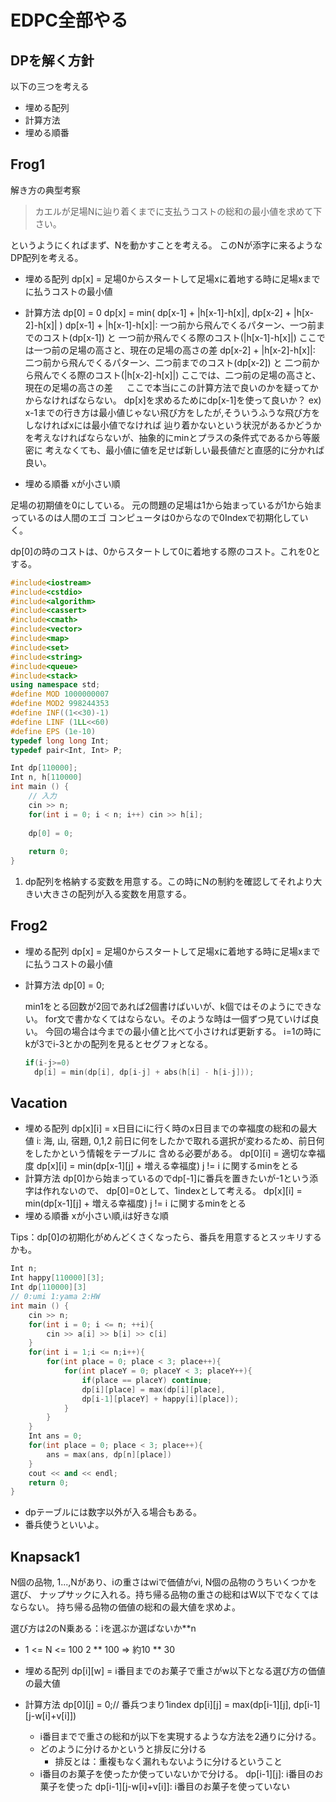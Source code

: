 # EDPC全部やる

## DPを解く方針
以下の三つを考える
- 埋める配列
- 計算方法
- 埋める順番

## Frog1
解き方の典型考察
> カエルが足場Nに辿り着くまでに支払うコストの総和の最小値を求めて下さい。

というようにくればまず、Nを動かすことを考える。
このNが添字に来るようなDP配列を考える。

- 埋める配列
  dp[x] = 足場0からスタートして足場xに着地する時に足場xまでに払うコストの最小値
- 計算方法
  dp[0] = 0
  dp[x] = min(
    dp[x-1] + |h[x-1]-h[x]|,
    dp[x-2] + |h[x-2]-h[x]|
  )
  dp[x-1] + |h[x-1]-h[x]|: 一つ前から飛んでくるパターン、一つ前までのコスト(dp[x-1]) と
  一つ前か飛んでくる際のコスト(|h[x-1]-h[x]|) ここでは一つ前の足場の高さと、現在の足場の高さの差
  dp[x-2] + |h[x-2]-h[x]|: 二つ前から飛んでくるパターン、二つ前までのコスト(dp[x-2]) と
  二つ前から飛んでくる際のコスト(|h[x-2]-h[x]|) ここでは、二つ前の足場の高さと、現在の足場の高さの差
　
    ここで本当にこの計算方法で良いのかを疑ってかからなければならない。
    dp[x]を求めるためにdp[x-1]を使って良いか？
    ex) x-1までの行き方は最小値じゃない飛び方をしたが,そういうふうな飛び方をしなければxには最小値でなければ
    辿り着かないという状況があるかどうかを考えなければならないが、抽象的にminとプラスの条件式であるから等厳密に
    考えなくても、最小値に値を足せば新しい最長値だと直感的に分かれば良い。

- 埋める順番
  xが小さい順

足場の初期値を0にしている。
元の問題の足場は1から始まっているが1から始まっているのは人間のエゴ
コンピュータは0からなので0Indexで初期化していく。

dp[0]の時のコストは、0からスタートして0に着地する際のコスト。これを0とする。

```cpp
#include<iostream>
#include<cstdio>
#include<algorithm>
#include<cassert>
#include<cmath>
#include<vector>
#include<map>
#include<set>
#include<string>
#include<queue>
#include<stack>
using namespace std;
#define MOD 1000000007
#define MOD2 998244353
#define INF((1<<30)-1)
#define LINF (1LL<<60)
#define EPS (1e-10)
typedef long long Int;
typedef pair<Int, Int> P;

Int dp[110000];
Int n, h[110000]
int main () {
    // 入力
    cin >> n;
    for(int i = 0; i < n; i++) cin >> h[i];
    
    dp[0] = 0;
    
    return 0;
}
```
1. dp配列を格納する変数を用意する。この時にNの制約を確認してそれより大きい大きさの配列が入る変数を用意する。

## Frog2

- 埋める配列
    dp[x] = 足場0からスタートして足場xに着地する時に足場xまでに払うコストの最小値
- 計算方法
    dp[0] = 0;

    min1をとる回数が2回であれば2個書けばいいが、k個ではそのようにできない。
    for文で書かなくてはならない。そのような時は一個ずつ見ていけば良い。
    今回の場合は今までの最小値と比べて小さければ更新する。
    i=1の時にkが3でi-3とかの配列を見るとセグフォとなる。
    ```cpp
    if(i-j>=0)
      dp[i] = min(dp[i], dp[i-j] + abs(h[i] - h[i-j]));

## Vacation
- 埋める配列
  dp[x][i] = x日目にiに行く時のx日目までの幸福度の総和の最大値
  i: 海, 山, 宿題, 0,1,2
  前日に何をしたかで取れる選択が変わるため、前日何をしたかという情報をテーブルに
  含める必要がある。
  dp[0][i] = 適切な幸福度
  dp[x][i] = min(dp[x-1][j] + 増える幸福度)
    j != i に関するminをとる
- 計算方法
  dp[0]から始まっているのでdp[-1]に番兵を置きたいが-1という添字は作れないので、
  dp[0]=0として、1indexとして考える。
  dp[x][i] = min(dp[x-1][j] + 増える幸福度)
    j != i に関するminをとる
- 埋める順番
    xが小さい順,iは好きな順

Tips：dp[0]の初期化がめんどくさくなったら、番兵を用意するとスッキリするかも。

```cpp
Int n;
Int happy[110000][3];
Int dp[110000][3]
// 0:umi 1:yama 2:HW
int main () {
    cin >> n;
    for(int i = 0; i <= n; ++i){
        cin >> a[i] >> b[i] >> c[i]
    }
    for(int i = 1;i <= n;i++){
        for(int place = 0; place < 3; place++){
            for(int placeY = 0; placeY < 3; placeY++){
                if(place == placeY) continue;
                dp[i][place] = max(dp[i][place],
                dp[i-1][placeY] + happy[i][place]);
            }
        }
    }
    Int ans = 0;
    for(int place = 0; place < 3; place++){
        ans = max(ans, dp[n][place])
    }
    cout << and << endl;
    return 0;
}
```

- dpテーブルには数字以外が入る場合もある。
- 番兵使うといいよ。

## Knapsack1

N個の品物, 1...,Nがあり、iの重さはwiで価値がvi, N個の品物のうちいくつかを選び、
ナップサックに入れる。持ち帰る品物の重さの総和はW以下でなくてはならない。
持ち帰る品物の価値の総和の最大値を求めよ。

選び方は2のN乗ある：iを選ぶか選ばないか**n
- 1 <= N <= 100
2 ** 100 => 約10 ** 30

- 埋める配列
    dp[i][w] = i番目までのお菓子で重さがw以下となる選び方の価値の最大値

- 計算方法
    dp[0][j] = 0;// 番兵つまり1index
    dp[i][j] = max(dp[i-1][j],
                   dp[i-1][j-w[i]+v[i]])
    - i番目までで重さの総和がj以下を実現するような方法を2通りに分ける。
    - どのように分けるかというと排反に分ける
      - 排反とは：重複もなく漏れもないように分けるということ
    - i番目のお菓子を使ったか使っていないかで分ける。
      dp[i-1][j]: i番目のお菓子を使った
      dp[i-1][j-w[i]+v[i]]: i番目のお菓子を使っていない




